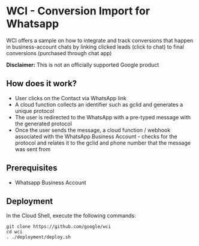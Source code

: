 # WCI - Conversion Import for Whatsapp

WCI offers a sample on how to integrate and track conversions that happen in business-account chats by linking clicked leads (click to chat) to final conversions (purchased through chat app)

**Disclaimer:** This is not an officially supported Google product

## How does it work?
 - User clicks on the Contact via WhatsApp link
 - A cloud function collects an identifier such as gclid and generates a unique protocol
 - The user is redirected to the WhatsApp with a pre-typed message with the generated protocol
 - Once the user sends the message, a cloud function / webhook associated with the WhatsApp Business Account - checks for the protocol and relates it to the gclid and phone number that the message was sent from

## Prerequisites
 - Whatsapp Business Account

## Deployment
In the Cloud Shell, execute the following commands:
``` shell
git clone https://github.com/google/wci
cd wci
. ./deployment/deploy.sh
```